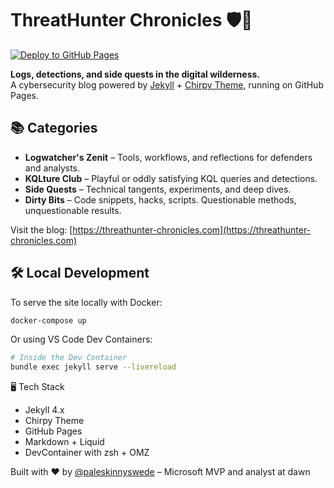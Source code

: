 # ThreatHunter Chronicles 🛡️📜
[![Deploy to GitHub Pages](https://github.com/PaleSkinnySwede/threathunter-chronicles.github.io/actions/workflows/pages-deploy.yml/badge.svg)](https://github.com/PaleSkinnySwede/threathunter-chronicles.github.io/actions/workflows/pages-deploy.yml)

**Logs, detections, and side quests in the digital wilderness.**  
A cybersecurity blog powered by [Jekyll](https://jekyllrb.com) + [Chirpy Theme](https://github.com/cotes2020/jekyll-theme-chirpy), running on GitHub Pages.

## 📚 Categories

- **Logwatcher's Zenit** – Tools, workflows, and reflections for defenders and analysts.
- **KQLture Club** – Playful or oddly satisfying KQL queries and detections.
- **Side Quests** – Technical tangents, experiments, and deep dives.
- **Dirty Bits** – Code snippets, hacks, scripts. Questionable methods, unquestionable results.

Visit the blog: [https://threathunter-chronicles.com](https://threathunter-chronicles.com)

## 🛠️ Local Development

To serve the site locally with Docker:

```bash
docker-compose up
```

Or using VS Code Dev Containers:

```bash
# Inside the Dev Container
bundle exec jekyll serve --livereload
```

🖥️ Tech Stack

- Jekyll 4.x
- Chirpy Theme
- GitHub Pages
- Markdown + Liquid
- DevContainer with zsh + OMZ

Built with ❤️ by [@paleskinnyswede](https://github.com/paleskinnyswede) – Microsoft MVP and analyst at dawn
